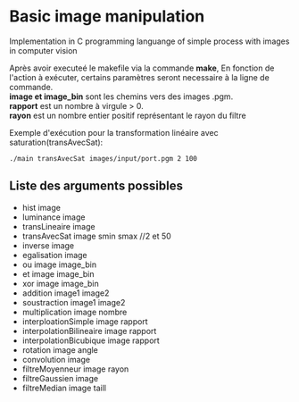 # Basic image manipulation

Implementation in  C programming languange of simple process with images in computer vision

Après avoir executeé le makefile via la commande **make**, En fonction de l'action à exécuter, certains paramètres seront necessaire à la ligne de commande.<br/>
**image et image_bin** sont les chemins vers des images .pgm.<br/>
**rapport** est un nombre à virgule > 0.<br/>
**rayon** est un nombre entier positif représentant le rayon du filtre<br/>



Exemple d'exécution pour la transformation linéaire avec saturation(transAvecSat): <br />
```
./main transAvecSat images/input/port.pgm 2 100
```

<h2>Liste des arguments possibles </h2> 
<ul>
<li>hist image</li>
<li>luminance image</li>
<li>transLineaire image</li>
<li>transAvecSat image smin smax //2 et 50</li>
<li>inverse image</li>
<li>egalisation image</li>
<li>ou image image_bin</li>
<li>et image image_bin</li>
<li>xor image image_bin</li>
<li>addition image1 image2</li>
<li>soustraction image1 image2</li>
<li>multiplication image nombre</li>
<li>interploationSimple image rapport</li>
<li>interpolationBilineaire image rapport</li>
<li>interpolationBicubique image rapport</li>
<li>rotation image angle</li>
<li>convolution image</li>
<li>filtreMoyenneur image rayon</li>
<li>filtreGaussien image</li>
<li>filtreMedian image taill</li>
</ul>